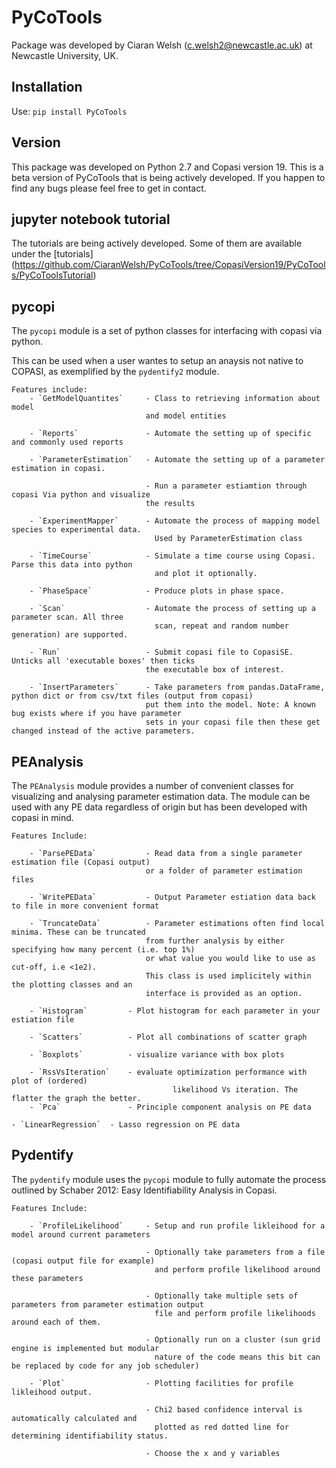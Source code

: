 # PyCoTools

Package was developed by Ciaran Welsh (c.welsh2@newcastle.ac.uk) at Newcastle University, UK. 


## Installation 
Use:
    `pip install PyCoTools` 
        
## Version 
        
This package was developed on Python 2.7 and Copasi version 19. This is a beta version of PyCoTools that is being actively developed. If you happen to find any bugs please feel free to get in contact. 

## jupyter notebook tutorial
The tutorials are being actively developed. Some of them are available under the [tutorials] (https://github.com/CiaranWelsh/PyCoTools/tree/CopasiVersion19/PyCoTools/PyCoToolsTutorial)


## pycopi

The `pycopi` module is a set of python classes for interfacing with copasi via python. 

This can be used when a user wantes to setup an anaysis not native to COPASI, as exemplified by the `pydentify2` module.


    Features include:
        - `GetModelQuantites`     - Class to retrieving information about model 
                                  and model entities
        
        - `Reports`               - Automate the setting up of specific and commonly used reports
        
        - `ParameterEstimation`   - Automate the setting up of a parameter estimation in copasi. 
                                
                                  - Run a parameter estiamtion through copasi Via python and visualize 
                                  the results
        
        - `ExperimentMapper`      - Automate the process of mapping model species to experimental data. 
                                    Used by ParameterEstimation class
        
        - `TimeCourse`            - Simulate a time course using Copasi. Parse this data into python 
                                    and plot it optionally. 
        
        - `PhaseSpace`            - Produce plots in phase space.
        
        - `Scan`                  - Automate the process of setting up a parameter scan. All three 
                                    scan, repeat and random number generation) are supported. 
        
        - `Run`                   - Submit copasi file to CopasiSE. Unticks all 'executable boxes' then ticks 
                                  the executable box of interest. 
       
        - `InsertParameters`      - Take parameters from pandas.DataFrame, python dict or from csv/txt files (output from copasi) 
                                  put them into the model. Note: A known bug exists where if you have parameter 
                                  sets in your copasi file then these get changed instead of the active parameters. 
                                  
## PEAnalysis

The `PEAnalysis` module provides a number of convenient classes for visualizing and analysing parameter estimation data. The module can be used with any PE data regardless of origin but has been developed with copasi in  mind.
    
    Features Include:
        
        - `ParsePEData`           - Read data from a single parameter estimation file (Copasi output) 
                                  or a folder of parameter estimation files
        
        - `WritePEData`           - Output Parameter estiation data back to file in more convenient format
        
        - `TruncateData`          - Parameter estimations often find local minima. These can be truncated 
                                  from further analysis by either specifying how many percent (i.e. top 1%)
                                  or what value you would like to use as cut-off, i.e <1e2). 
                                  This class is used implicitely within the plotting classes and an 
                                  interface is provided as an option.
        
        - `Histogram`         - Plot histogram for each parameter in your estiation file
        
        - `Scatters`          - Plot all combinations of scatter graph
        
        - `Boxplots`          - visualize variance with box plots
        
        - `RssVsIteration`    - evaluate optimization performance with plot of (ordered) 
                                        likelihood Vs iteration. The flatter the graph the better. 
        - `Pca`               - Principle component analysis on PE data

	- `LinearRegression`  - Lasso regression on PE data 
 
## Pydentify     

The `pydentify` module uses the `pycopi` module to fully automate the process outlined by Schaber 2012: Easy Identifiability Analysis in Copasi. 
   
    Features Include:
        
        - `ProfileLikelihood`     - Setup and run profile likleihood for a model around current parameters
                                
                                  - Optionally take parameters from a file (copasi output file for example) 
                                    and perform profile likelihood around these parameters
                                
                                  - Optionally take multiple sets of parameters from parameter estimation output 
                                    file and perform profile likelihoods around each of them. 
                                
                                  - Optionally run on a cluster (sun grid engine is implemented but modular 
                                    nature of the code means this bit can be replaced by code for any job scheduler)

        - `Plot`                  - Plotting facilities for profile likleihood output. 
        
                                  - Chi2 based confidence interval is automatically calculated and 
                                    plotted as red dotted line for determining identifiability status.

                                  - Choose the x and y variables
                                    
  


